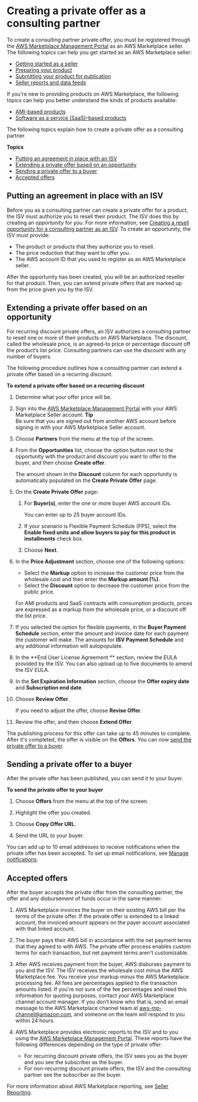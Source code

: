 # Creating a private offer as a consulting partner<a name="consulting-partner-info"></a>

To create a consulting partner private offer, you must be registered through the [AWS Marketplace Management Portal](https://aws.amazon.com/marketplace/management) as an AWS Marketplace seller\. The following topics can help you get started as an AWS Marketplace seller:
+ [Getting started as a seller](user-guide-for-sellers.md)
+ [Preparing your product](product-preparation.md)
+ [Submitting your product for publication](product-submission.md)
+ [Seller reports and data feeds](reports-and-data-feed.md)

If you're new to providing products on AWS Marketplace, the following topics can help you better understand the kinds of products available:
+ [AMI\-based products](ami-products.md)
+ [Software as a service \(SaaS\)–based products](saas-products.md)

The following topics explain how to create a private offer as a consulting partner\.

**Topics**
+ [Putting an agreement in place with an ISV](#consulting-partner-isv-agreement)
+ [Extending a private offer based on an opportunity](#consulting-partner-recurring-discount)
+ [Sending a private offer to a buyer](#send-private-offer)
+ [Accepted offers](#consulting-partner-after-submitting-form)

## Putting an agreement in place with an ISV<a name="consulting-partner-isv-agreement"></a>

Before you as a consulting partner can create a private offer for a product, the ISV must authorize you to resell their product\. The ISV does this by creating an *opportunity* for you\. For more information, see [Creating a resell opportunity for a consulting partner as an ISV](consulting-partner-isv-info.md)\. To create an opportunity, the ISV must provide:
+ The product or products that they authorize you to resell\.
+ The price reduction that they want to offer you\.
+ The AWS account ID that you used to register as an AWS Marketplace seller\.

After the opportunity has been created, you will be an authorized reseller for that product\. Then, you can extend private offers that are marked up from the price given you by the ISV\.

## Extending a private offer based on an opportunity<a name="consulting-partner-recurring-discount"></a>

For recurring discount private offers, an ISV authorizes a consulting partner to resell one or more of their products on AWS Marketplace\. The discount, called the wholesale price, is an agreed\-to price or percentage discount off the product’s list price\. Consulting partners can use the discount with any number of buyers\.

The following procedure outlines how a consulting partner can extend a private offer based on a recurring discount\. 

**To extend a private offer based on a recurring discount**

1. Determine what your offer price will be\.

1. Sign into the [AWS Marketplace Management Portal](http://aws.amazon.com/marketplace/management/) with your AWS Marketplace Seller account\.
**Tip**  
Be sure that you are signed out from another AWS account before signing in with your AWS Marketplace Seller account\.

1. Choose **Partners** from the menu at the top of the screen\.

1. From the **Opportunities** list, choose the option button next to the opportunity with the product and discount you want to offer to the buyer, and then choose **Create offer**\.

   The amount shown in the **Discount** column for each opportunity is automatically populated on the **Create Private Offer** page\.

1. On the **Create Private Offer** page:

   1. For **Buyer\(s\)**, enter the one or more buyer AWS account IDs\.

      You can enter up to 25 buyer account IDs\.

   1. If your scenario is Flexible Payment Schedule \(FPS\), select the **Enable fixed units and allow buyers to pay for this product in installments** check box\.

   1. Choose **Next**\.

1. In the **Price Adjustment** section, choose one of the following options: 
   + Select the **Markup** option to increase the customer price from the wholesale cost and then enter the **Markup amount \(%\)**\. 
   + Select the **Discount** option to decrease the customer price from the public price\.

   For AMI products and SaaS contracts with consumption products, prices are expressed as a markup from the wholesale price, or a discount off the list price\.

1. If you selected the option for flexible payments, in the **Buyer Payment Schedule** section, enter the amount and invoice date for each payment the customer will make\. The amounts for **ISV Payment Schedule** and any additional information will autopopulate\.

1. In the **End User License Agreement ** section, review the EULA provided by the ISV\. You can also upload up to five documents to amend the ISV EULA\.

1. In the **Set Expiration Information** section, choose the **Offer expiry date** and **Subscription end date**\.

1. Choose **Review Offer**\.

   If you need to adjust the offer, choose **Revise Offer**\.

1. Review the offer, and then choose **Extend Offer**\.

The publishing process for this offer can take up to 45 minutes to complete\. After it's completed, the offer is visible on the **Offers**\. You can now [send the private offer to a buyer](#send-private-offer)\.

## Sending a private offer to a buyer<a name="send-private-offer"></a>

After the private offer has been published, you can send it to your buyer\.

**To send the private offer to your buyer**

1. Choose **Offers** from the menu at the top of the screen\.

1. Highlight the offer you created\.

1. Choose **Copy Offer URL**\.

1. Send the URL to your buyer\.

You can add up to 10 email addresses to receive notifications when the private offer has been accepted\. To set up email notifications, see [Manage notifications](notifications.md#manage-notifications)\.

## Accepted offers<a name="consulting-partner-after-submitting-form"></a>

After the buyer accepts the private offer from the consulting partner, the offer and any disbursement of funds occur in the same manner:

1. AWS Marketplace invoices the buyer on their existing AWS bill per the terms of the private offer\. If the private offer is extended to a linked account, the invoiced amount appears on the payer account associated with that linked account\.

1. The buyer pays their AWS bill in accordance with the net payment terms that they agreed to with AWS\. The private offer process enables custom terms for each transaction, but net payment terms aren't customizable\. 

1. After AWS receives payment from the buyer, AWS disburses payment to you and the ISV\. The ISV receives the wholesale cost minus the AWS Marketplace fee\. You receive your markup minus the AWS Marketplace processing fee\. All fees are percentages applied to the transaction amounts listed\. If you're not sure of the fee percentages and need this information for quoting purposes, contact your AWS Marketplace channel account manager\. If you don’t know who that is, send an email message to the AWS Marketplace channel team at [aws\-mp\-channel@amazon\.com](mailto://aws-mp-channel@amazon.com), and someone on the team will respond to you within 24 hours\. 

1. AWS Marketplace provides electronic reports to the ISV and to you using the [AWS Marketplace Management Portal](https://aws.amazon.com/marketplace/management)\. These reports have the following differences depending on the type of private offer:
   + For recurring discount private offers, the ISV sees you as the buyer and you see the subscriber as the buyer\.
   + For non\-recurring discount private offers, the ISV and the consulting partner see the subscriber as the buyer\.

For more information about AWS Marketplace reporting, see [Seller Reporting](https://docs.aws.amazon.com/marketplace/latest/userguide/Reporting.html)\.